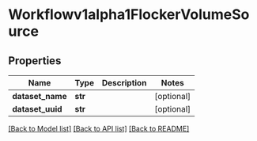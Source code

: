 # Workflowv1alpha1FlockerVolumeSource

## Properties
Name | Type | Description | Notes
------------ | ------------- | ------------- | -------------
**dataset_name** | **str** |  | [optional] 
**dataset_uuid** | **str** |  | [optional] 

[[Back to Model list]](../README.md#documentation-for-models) [[Back to API list]](../README.md#documentation-for-api-endpoints) [[Back to README]](../README.md)


